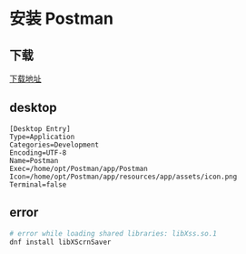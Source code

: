 # 安装 Postman

## 下载

[下载地址](https://www.postman.com/downloads/)

## desktop

```text
[Desktop Entry]
Type=Application
Categories=Development
Encoding=UTF-8
Name=Postman
Exec=/home/opt/Postman/app/Postman
Icon=/home/opt/Postman/app/resources/app/assets/icon.png
Terminal=false
```

## error

```bash
# error while loading shared libraries: libXss.so.1
dnf install libXScrnSaver
```

